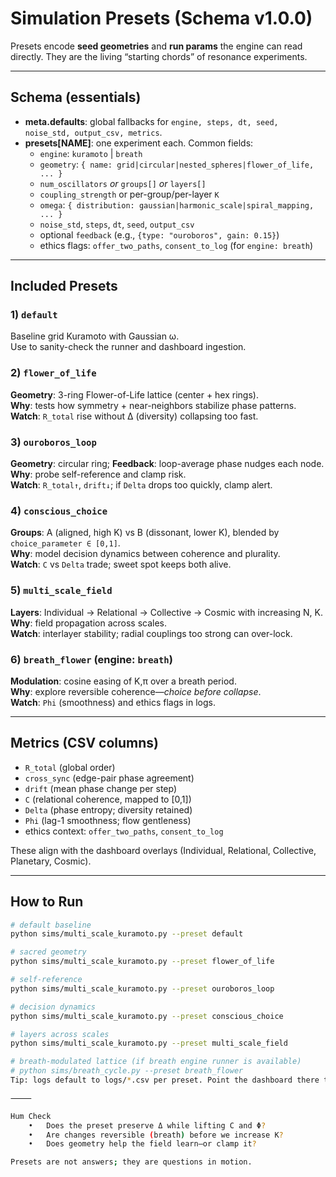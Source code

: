 # Simulation Presets (Schema v1.0.0)

Presets encode **seed geometries** and **run params** the engine can read directly.
They are the living “starting chords” of resonance experiments.

---

## Schema (essentials)

- **meta.defaults**: global fallbacks for `engine, steps, dt, seed, noise_std, output_csv, metrics`.
- **presets[NAME]**: one experiment each. Common fields:
  - `engine`: `kuramoto` | `breath`
  - `geometry`: `{ name: grid|circular|nested_spheres|flower_of_life, ... }`
  - `num_oscillators` *or* `groups[]` *or* `layers[]`
  - `coupling_strength` or per-group/per-layer `K`
  - `omega`: `{ distribution: gaussian|harmonic_scale|spiral_mapping, ... }`
  - `noise_std`, `steps`, `dt`, `seed`, `output_csv`
  - optional `feedback` (e.g., `{type: "ouroboros", gain: 0.15}`)
  - ethics flags: `offer_two_paths`, `consent_to_log` (for `engine: breath`)

---

## Included Presets

### 1) `default`
Baseline grid Kuramoto with Gaussian ω.  
Use to sanity-check the runner and dashboard ingestion.

### 2) `flower_of_life`
**Geometry**: 3-ring Flower-of-Life lattice (center + hex rings).  
**Why**: tests how symmetry + near-neighbors stabilize phase patterns.  
**Watch**: `R_total` rise without Δ (diversity) collapsing too fast.

### 3) `ouroboros_loop`
**Geometry**: circular ring; **Feedback**: loop-average phase nudges each node.  
**Why**: probe self-reference and clamp risk.  
**Watch**: `R_total↑`, `drift↓`; if `Delta` drops too quickly, clamp alert.

### 4) `conscious_choice`
**Groups**: A (aligned, high K) vs B (dissonant, lower K), blended by `choice_parameter ∈ [0,1]`.  
**Why**: model decision dynamics between coherence and plurality.  
**Watch**: `C` vs `Delta` trade; sweet spot keeps both alive.

### 5) `multi_scale_field`
**Layers**: Individual → Relational → Collective → Cosmic with increasing N, K.  
**Why**: field propagation across scales.  
**Watch**: interlayer stability; radial couplings too strong can over-lock.

### 6) `breath_flower` (engine: `breath`)
**Modulation**: cosine easing of K,π over a breath period.  
**Why**: explore reversible coherence—*choice before collapse*.  
**Watch**: `Phi` (smoothness) and ethics flags in logs.

---

## Metrics (CSV columns)

- `R_total` (global order)  
- `cross_sync` (edge-pair phase agreement)  
- `drift` (mean phase change per step)  
- `C` (relational coherence, mapped to [0,1])  
- `Delta` (phase entropy; diversity retained)  
- `Phi` (lag-1 smoothness; flow gentleness)  
- ethics context: `offer_two_paths`, `consent_to_log`

These align with the dashboard overlays (Individual, Relational, Collective, Planetary, Cosmic).

---

## How to Run

```bash
# default baseline
python sims/multi_scale_kuramoto.py --preset default

# sacred geometry
python sims/multi_scale_kuramoto.py --preset flower_of_life

# self-reference
python sims/multi_scale_kuramoto.py --preset ouroboros_loop

# decision dynamics
python sims/multi_scale_kuramoto.py --preset conscious_choice

# layers across scales
python sims/multi_scale_kuramoto.py --preset multi_scale_field

# breath-modulated lattice (if breath engine runner is available)
# python sims/breath_cycle.py --preset breath_flower
Tip: logs default to logs/*.csv per preset. Point the dashboard there to see overlays breathe.

⸻

Hum Check
	•	Does the preset preserve Δ while lifting C and Φ?
	•	Are changes reversible (breath) before we increase K?
	•	Does geometry help the field learn—or clamp it?

Presets are not answers; they are questions in motion.
